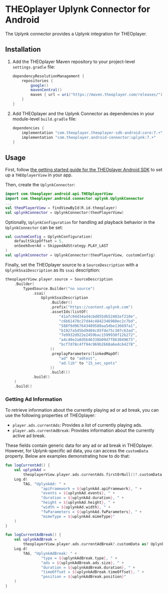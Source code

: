 # THEOplayer Uplynk Connector for Android

The Uplynk connector provides a Uplynk integration for THEOplayer.

## Installation

1. Add the THEOplayer Maven repository to your project-level `settings.gradle` file:
   ```groovy
   dependencyResolutionManagement {
       repositories {
           google()
           mavenCentral()
           maven { url = uri("https://maven.theoplayer.com/releases/") }
       }
   }
   ```
2. Add THEOplayer and the Uplynk Connector as dependencies in your module-level `build.gradle` file:
   ```groovy
   dependencies {
       implementation "com.theoplayer.theoplayer-sdk-android:core:7.+"
       implementation "com.theoplayer.android-connector:uplynk:7.+"
   }
   ```

## Usage

First, follow [the getting started guide for the THEOplayer Android SDK][android-getting-started]
to set up a `THEOplayerView` in your app.

Then, create the `UplynkConnector`:

```kotlin
import com.theoplayer.android.api.THEOplayerView
import com.theoplayer.android.connector.uplynk.UplynkConnector
...
val theoPlayerView = findViewById(R.id.theoplayer)
val uplynkConnector = UplynkConnector(theoPlayerView)
```
Optionally, `UplynkConfiguration` for handling ad playback behavior in the `UplynkConnector` can be set:

```kotlin
val customConfig = UplynkConfiguration(
    defaultSkipOffset = 5,
    onSeekOverAd = SkippedAdStrategy.PLAY_LAST
)
val uplynkConnector = UplynkConnector(theoPlayerView, customConfig)
```

Finally, set the THEOplayer source to a `SourceDescription` with a `UplynkSsaiDescription` as its `ssai` description:
```kotlin
theoplayerView.player.source = SourceDescription
    .Builder(
        TypedSource.Builder("no source")
            .ssai(
                UplynkSsaiDescription
                    .Builder()
                    .prefix("https://content.uplynk.com")
                    .assetIds(listOf(
                        "41afc04d34ad4cbd855db52402ef210e",
                        "c6b61470c27d44c4842346980ec2c7bd",
                        "588f9d967643409580aa5dbe136697a1",
                        "b1927a5d5bd9404c85fde75c307c63ad",
                        "7e9932d922e2459bac1599938f12b272",
                        "a4c40e2a8d5b46338b09d7f863049675",
                        "bcf7d78c4ff94c969b2668a6edc64278",
                    ))
                    .preplayParameters(linkedMapOf(
                        "ad" to "adtest",
                        "ad.lib" to "15_sec_spots"
                    ))
                    .build())
            .build()
    )
    .build()
```

### Getting Ad Information

To retrieve information about the currently playing ad or ad break, you can use the following properties of THEOplayer:

 - `player.ads.currentAds`: Provides a list of currently playing ads.
 - `player.ads.currentAdBreak`: Provides information about the currently active ad break.

These fields contain generic data for any ad or ad break in THEOplayer. 
However, for Uplynk-specific ad data, you can access the `customData` property. 
Below are examples demonstrating how to do that:

```kotlin
fun logCurrentAd() {
    val uplynkAd =
        theoplayerView.player.ads.currentAds.firstOrNull()?.customData as? UplynkAd ?: return
    Log.d(
        TAG, "UplynkAd: " +
                "apiFramework = ${uplynkAd.apiFramework}, " +
                "events = ${uplynkAd.events}, " +
                "duration = ${uplynkAd.duration}, " +
                "height = ${uplynkAd.height}, " +
                "width = ${uplynkAd.width}, " +
                "fwParameters = ${uplynkAd.fwParameters}, " +
                "mimeType = ${uplynkAd.mimeType}"
    )
}

fun logCurrentAdBreak() {
    val uplynkAdBreak =
        theoplayerView.player.ads.currentAdBreak?.customData as? UplynkAdBreak ?: return
    Log.d(
        TAG, "UplynkAdBreak: " +
                "type = ${uplynkAdBreak.type}, " +
                "ads = ${uplynkAdBreak.ads.size}, " +
                "duration = ${uplynkAdBreak.duration}, " +
                "timeOffset = ${uplynkAdBreak.timeOffset}, " +
                "position = ${uplynkAdBreak.position}"
    )
}
```

[uplynk-documentation]: https://docs.edgecast.com/video/#Setup/Setup-Overview.htm
[android-getting-started]: https://www.theoplayer.com/docs/theoplayer/getting-started/sdks/android/getting-started/